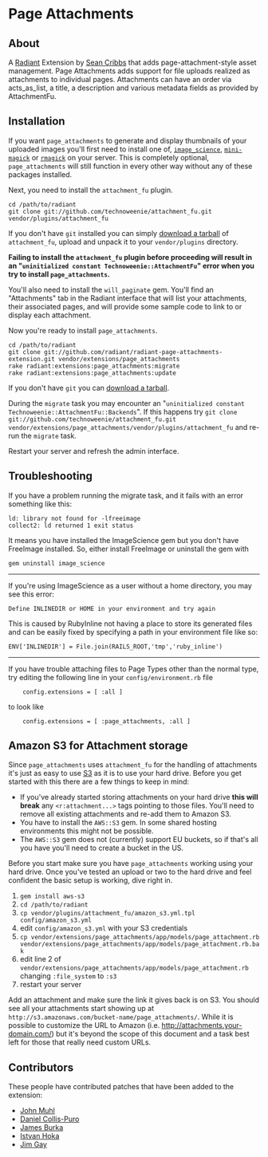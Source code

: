Page Attachments
===

About
---

A [Radiant][rd] Extension by [Sean Cribbs][sc] that adds page-attachment-style 
asset management.  Page Attachments adds support for file uploads realized as 
attachments to individual pages.  Attachments can have an order via acts_as_list, 
a title, a description and various metadata fields as provided by AttachmentFu.

Installation
---

If you want `page_attachments` to generate and display thumbnails of your uploaded 
images you'll first need to install one of, [`image_science`][is], [`mini-magick`][mm] 
or [`rmagick`][rm] on your server. This is completely optional, `page_attachments` 
will still function in every other way without any of these packages installed.

Next, you need to install the `attachment_fu` plugin.

    cd /path/to/radiant
    git clone git://github.com/technoweenie/attachment_fu.git vendor/plugins/attachment_fu

If you don't have `git` installed you can simply [download a tarball][af] 
of `attachment_fu`, upload and unpack it to your `vendor/plugins` directory.

**Failing to install the `attachment_fu` plugin before proceeding will result 
in an "`uninitialized constant Technoweenie::AttachmentFu`" error when you try to 
install `page_attachments`.**

You'll also need to install the `will_paginate` gem. You'll find an "Attachments"
tab in the Radiant interface that will list your attachments, their associated pages,
and will provide some sample code to link to or display each attachment.

Now you're ready to install `page_attachments`.

    cd /path/to/radiant
    git clone git://github.com/radiant/radiant-page-attachments-extension.git vendor/extensions/page_attachments
    rake radiant:extensions:page_attachments:migrate
    rake radiant:extensions:page_attachments:update

If you don't have `git` you can [download a tarball][pa].

During the `migrate` task you may encounter an "`uninitialized constant 
Technoweenie::AttachmentFu::Backends`". If this happens try `git clone git://github.com/technoweenie/attachment_fu.git vendor/extensions/page_attachments/vendor/plugins/attachment_fu` 
and re-run the `migrate` task.

Restart your server and refresh the admin interface.

Troubleshooting
---

If you have a problem running the migrate task, and it fails with an error something like this:

    ld: library not found for -lfreeimage
    collect2: ld returned 1 exit status

It means you have installed the ImageScience gem but you don't have FreeImage installed. So, 
either install FreeImage or uninstall the gem with

    gem uninstall image_science

---

If you're using ImageScience as a user without a home directory, you may see this error:

    Define INLINEDIR or HOME in your environment and try again

This is caused by RubyInline not having a place to store its generated files and can be 
easily fixed by specifying a path in your environment file like so:

    ENV['INLINEDIR'] = File.join(RAILS_ROOT,'tmp','ruby_inline')

---

If you have trouble attaching files to Page Types other than the normal type, try editing 
the following line in your `config/environment.rb` file

		config.extensions = [ :all ]

to look like

		config.extensions = [ :page_attachments, :all ]

Amazon S3 for Attachment storage
---

Since `page_attachments` uses `attachment_fu` for the handling of attachments it's just as 
easy to use [S3][s3] as it is to use your hard drive. Before you get started with this there 
are a few things to keep in mind:

* If you've already started storing attachments on your hard drive **this will break** 
any `<r:attachment...>` tags pointing to those files. You'll need to remove all existing 
attachments and re-add them to Amazon S3.
* You have to install the `AWS::S3` gem. In some shared hosting environments this might 
not be possible.
* The `AWS::S3` gem does not (currently) support EU buckets, so if that's all you have 
you'll need to create a bucket in the US.

Before you start make sure you have `page_attachments` working using your hard drive. Once 
you've tested an upload or two to the hard drive and feel confident the basic setup is 
working, dive right in.

1. `gem install aws-s3`
2. `cd /path/to/radiant`
3. `cp vendor/plugins/attachment_fu/amazon_s3.yml.tpl config/amazon_s3.yml`
4. edit `config/amazon_s3.yml` with your S3 credentials
5. `cp vendor/extensions/page_attachments/app/models/page_attachment.rb vendor/extensions/page_attachments/app/models/page_attachment.rb.bak`
6. edit line 2 of `vendor/extensions/page_attachments/app/models/page_attachment.rb` changing `:file_system` to `:s3`
7. restart your server

Add an attachment and make sure the link it gives back is on S3. You should see all your 
attachments start showing up at `http://s3.amazonaws.com/bucket-name/page_attachments/`. 
While it is possible to customize the URL to Amazon (i.e. http://attachments.your-domain.com/) 
but it's beyond the scope of this document and a task best left for those that really 
need custom URLs.

Contributors
---

These people have contributed patches that have been added to the extension:

* [John Muhl][jm]
* [Daniel Collis-Puro][djcp]
* [James Burka][jb]
* [Istvan Hoka][ihoka]
* [Jim Gay][sf]

[rd]: http://radiantcms.org/
[sc]: http://seancribbs.com/
[is]: http://seattlerb.rubyforge.org/ImageScience.html
[mm]: http://rubyforge.org/projects/mini-magick/
[rm]: http://rmagick.rubyforge.org/
[af]: http://github.com/technoweenie/attachment_fu/tarball/master
[pa]: http://github.com/radiant/radiant-page-attachments-extension/tarball/master
[s3]: http://www.amazon.com/gp/browse.html?node=16427261
[jm]: http://github.com/johnmuhl
[djcp]: http://www.kookdujour.com/
[jb]: http://github.com/jjburka
[ihoka]: http://github.com/ihoka
[sf]: http://www.saturnflyer.com